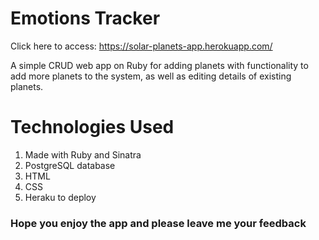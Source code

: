 # Emotions Tracker

Click here to access: https://solar-planets-app.herokuapp.com/

A simple CRUD web app on Ruby for adding planets with functionality to add more planets to the system, as well as editing details of existing planets.

# Technologies Used

1. Made with Ruby and Sinatra
2. PostgreSQL database
3. HTML
4. CSS
5. Heraku to deploy

### Hope you enjoy the app and please leave me your feedback